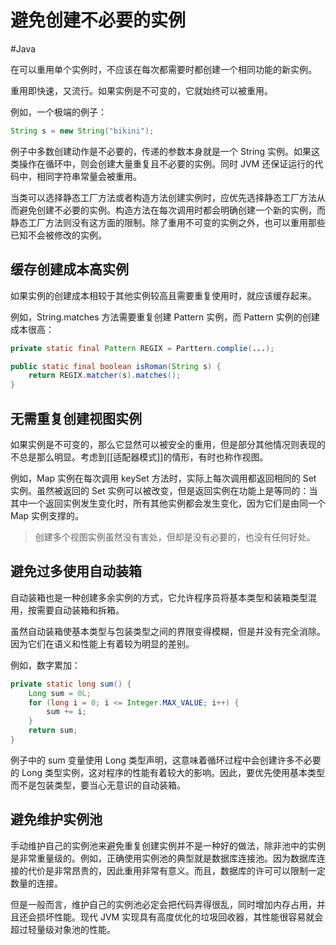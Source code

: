 # 避免创建不必要的实例
#Java 

在可以重用单个实例时，不应该在每次都需要时都创建一个相同功能的新实例。

重用即快速，又流行。如果实例是不可变的，它就始终可以被重用。

例如，一个极端的例子：

```java
String s = new String("bikini");
```

例子中多数创建动作是不必要的，传递的参数本身就是一个 String 实例。如果这类操作在循环中，则会创建大量重复且不必要的实例。同时 JVM 还保证运行的代码中，相同字符串常量会被重用。

当类可以选择静态工厂方法或者构造方法创建实例时，应优先选择静态工厂方法从而避免创建不必要的实例。构造方法在每次调用时都会明确创建一个新的实例，而静态工厂方法则没有这方面的限制。除了重用不可变的实例之外，也可以重用那些已知不会被修改的实例。

## 缓存创建成本高实例

如果实例的创建成本相较于其他实例较高且需要重复使用时，就应该缓存起来。

例如，String.matches 方法需要重复创建 Pattern 实例，而 Pattern 实例的创建成本很高：

```java
private static final Pattern REGIX = Parttern.complie(...);

public static final boolean isRoman(String s) {
	return REGIX.matcher(s).matches();
}
```

## 无需重复创建视图实例

如果实例是不可变的，那么它显然可以被安全的重用，但是部分其他情况则表现的不总是那么明显。考虑到[[适配器模式]]的情形，有时也称作视图。

例如，Map 实例在每次调用 keySet 方法时，实际上每次调用都返回相同的 Set 实例。虽然被返回的 Set 实例可以被改变，但是返回实例在功能上是等同的：当其中一个返回实例发生变化时，所有其他实例都会发生变化，因为它们是由同一个 Map 实例支撑的。

> 创建多个视图实例虽然没有害处，但却是没有必要的，也没有任何好处。

## 避免过多使用自动装箱

自动装箱也是一种创建多余实例的方式，它允许程序员将基本类型和装箱类型混用，按需要自动装箱和拆箱。

虽然自动装箱使基本类型与包装类型之间的界限变得模糊，但是并没有完全消除。因为它们在语义和性能上有着较为明显的差别。

例如，数字累加：

```java
private static long sum() {
	Long sum = 0L;
	for (long i = 0; i <= Integer.MAX_VALUE; i++) {
		sum += i;
	}
	return sum;
}
```

例子中的 sum 变量使用 Long 类型声明，这意味着循环过程中会创建许多不必要的 Long 类型实例，这对程序的性能有着较大的影响。因此，要优先使用基本类型而不是包装类型，要当心无意识的自动装箱。

## 避免维护实例池

手动维护自己的实例池来避免重复创建实例并不是一种好的做法，除非池中的实例是非常重量级的。例如，正确使用实例池的典型就是数据库连接池。因为数据库连接的代价是非常昂贵的，因此重用非常有意义。而且，数据库的许可可以限制一定数量的连接。

但是一般而言，维护自己的实例池必定会把代码弄得很乱，同时增加内存占用，并且还会损坏性能。现代 JVM 实现具有高度优化的垃圾回收器，其性能很容易就会超过轻量级对象池的性能。